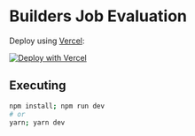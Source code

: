 # Builders Job Evaluation

Deploy using [Vercel](https://vercel.com):

[![Deploy with Vercel](https://vercel.com/button)](https://vercel.com/import/project?template=https://github.com/darknessxk/job-evaluation-builders)

## Executing

```bash
npm install; npm run dev
# or
yarn; yarn dev
```
